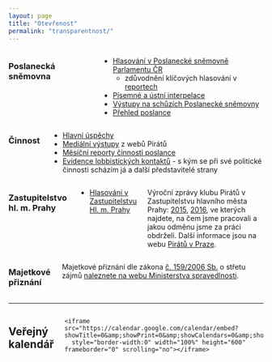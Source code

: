 ```yaml
---
layout: page
title: "Otevřenost"
permalink: "transparentnost/"
---
```


<div class="row content-block">
  <div class="small-12 medium-6 columns">
    <h3>Poslanecká sněmovna</h3>
      <ul>
        <li><a href="http://www.psp.cz/sqw/hlasovani.sqw?id=6526">Hlasování v Poslanecké sněmovně Parlamentu ČR</a>
          <ul>
            <li>zdůvodnění klíčových hlasování v <a href="https://www.profant.eu/kategorie#report">reportech</a></li>
          </ul>
        </li>
        <li><a href="https://www.profant.eu/interpelace/">Písemné a ústní interpelace</a></li>
        <li><a href="http://www.psp.cz/eknih/2017ps/rejstrik/jmenny/6526.html">Výstupy na schůzích Poslanecké sněmovny</a></li>
        <li><a href="http://www.psp.cz/sqw/detail.sqw?id=6526&o=8">Přehled poslance</a></li>
      </ul>
  </div>

  <div class="small-12 medium-6 columns">
    <h3>Činnost</h3>
      <ul>
        <li><a href="https://www.pirati.cz/vysledky/#type=own&datefilter5=all&resorty-select=resort-finance%2Cresort-informatika%2Cresort-vnitro-a-bezpecnost%2Cresort-spravedlnost%2Cresort-skolstvi%2Cresort-prace-a-socialnich-veci%2Cresort-zivotni-prostredi%2Cresort-zemedelstvi%2Cresort-prumysl-a-obchod%2Cresort-evropska-unie-zahranici-obrana%2Cresort-doprava-a-logistika%2Cresort-zdravotnictvi%2Cresort-kultura%2Cresort-mistni-rozvoj&poslanci-select=ondrej-profant&cycletype=state&grouptype=poslanec">Hlavní úspěchy</a></li>
        <li><a href="https://www.profant.eu/medialni-vystupy/">Mediální výstupy</a> z webů Pirátů</li>
        <li><a href="https://forum.pirati.cz/poslanci-f884/report-poslance-ondrej-profant-t39019.html">Měsíční reporty činnosti poslance</a></li>
        <li><a href="https://evidence.pirati.cz/author/8/">Evidence lobbistických kontaktů</a> - s kým se při své politické činnosti scházím já a další představitelé strany</li>
      </ul>
  </div>

  <div class="small-12 medium-6 columns">
    <h3>Zastupitelstvo hl. m. Prahy</h3>
    <ul>
      <li><a href="http://www.praha.eu/jnp/cz/o_meste/primator_a_volene_organy/zastupitelstvo/vysledky_hlasovani/index.html?memberId=4929">Hlasování v Zastupitelstvu Hl. m. Prahy</a></li>
    </ul>
    <p>
      Výroční zprávy klubu Pirátů v Zastupitelstvu hlavního města Prahy:
      <a href="https://github.com/pirati-cz/KlubPraha/blob/master/materialy/vyrocni-zprava/vyrocni-zprava.pdf">2015</a>,
      <a href="https://github.com/pirati-cz/KlubPraha/blob/master/materialy/vyrocni-zprava-2016/vyrocni-zprava-2016.pdf">2016</a>, ve kterých najdete, na čem jsme pracovali a jakou odměnu jsme za práci obdrželi. Další informace jsou na webu <a href="https://praha.pirati.cz/aktuality/">Pirátů v Praze</a>.
    </p>
  </div>

  <div class="small-12 medium-6 columns">
    <h3>Majetkové přiznání</h3>
    <p>Majetkové přiznání dle zákona <a href="https://www.zakonyprolidi.cz/cs/2006-159">č. 159/2006 Sb.</a> o střetu zájmů <a href="https://cro.justice.cz/verejnost/funkcionari/form/605352ba-64c3-494a-8ac9-c06ef05544cf">naleznete na webu Ministerstva spravedlnosti</a>.
    </p>
  </div>
</div>

<hr>

<div class="row">
  <div class="small-12 columns">
    <h2>Veřejný kalendář</h2>

    <iframe src="https://calendar.google.com/calendar/embed?showTitle=0&amp;showPrint=0&amp;showCalendars=0&amp;showTz=0&amp;mode=WEEK&amp;height=600&amp;wkst=2&amp;hl=cs&amp;bgcolor=%23FFFFFF&amp;src=re22cium9203etd7jv7crbf7ck%40group.calendar.google.com&amp;color=%231B887A&amp;ctz=Europe%2FPrague"
      style="border-width:0" width="100%" height="600" frameborder="0" scrolling="no"></iframe>
  </div>
</div>
